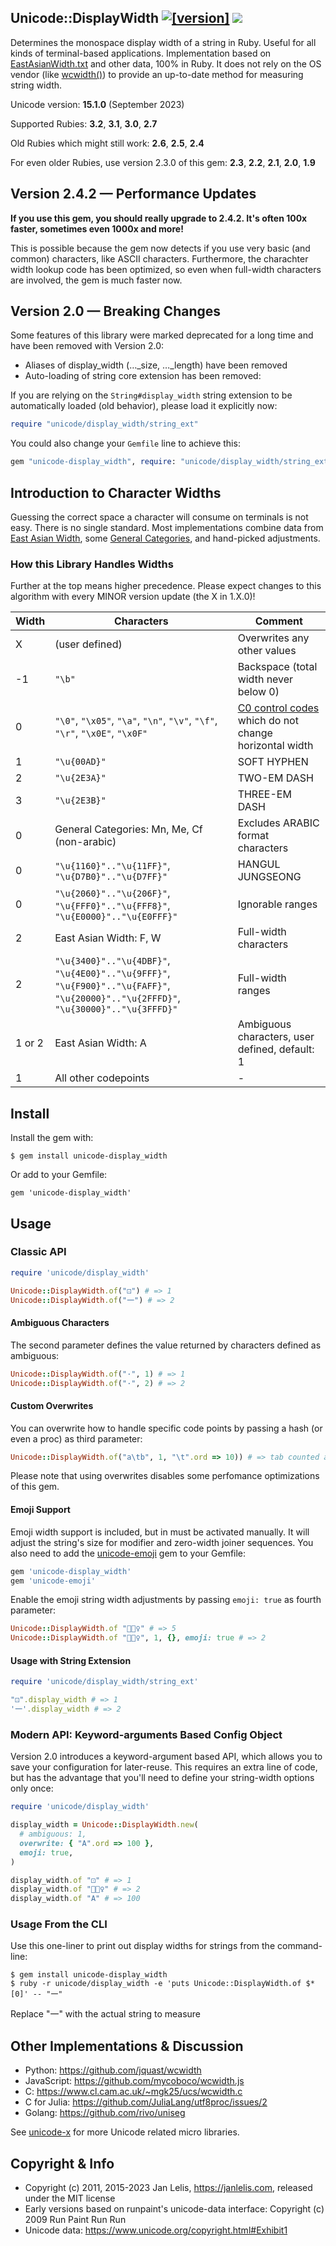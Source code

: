 ## Unicode::DisplayWidth [![[version]](https://badge.fury.io/rb/unicode-display_width.svg)](https://badge.fury.io/rb/unicode-display_width) [<img src="https://github.com/janlelis/unicode-display_width/workflows/Test/badge.svg" />](https://github.com/janlelis/unicode-display_width/actions?query=workflow%3ATest)

Determines the monospace display width of a string in Ruby. Useful for all kinds of terminal-based applications. Implementation based on [EastAsianWidth.txt](https://www.unicode.org/Public/UNIDATA/EastAsianWidth.txt) and other data, 100% in Ruby. It does not rely on the OS vendor (like [wcwidth()](https://github.com/janlelis/wcswidth-ruby)) to provide an up-to-date method for measuring string width.

Unicode version: **15.1.0** (September 2023)

Supported Rubies: **3.2**,  **3.1**, **3.0**, **2.7**

Old Rubies which might still work: **2.6**, **2.5**, **2.4**

For even older Rubies, use version 2.3.0 of this gem: **2.3**, **2.2**, **2.1**, **2.0**, **1.9**

## Version 2.4.2 — Performance Updates

**If you use this gem, you should really upgrade to 2.4.2. It's often 100x faster, sometimes even 1000x and more!**

This is possible because the gem now detects if you use very basic (and common) characters, like ASCII characters. Furthermore, the charachter width lookup code has been optimized, so even when full-width characters are involved, the gem is much faster now.

## Version 2.0 — Breaking Changes

Some features of this library were marked deprecated for a long time and have been removed with Version 2.0:

- Aliases of display_width (…\_size, …\_length) have been removed
- Auto-loading of string core extension has been removed:

If you are relying on the `String#display_width` string extension to be automatically loaded (old behavior), please load it explicitly now:

```ruby
require "unicode/display_width/string_ext"
```

You could also change your `Gemfile` line to achieve this:

```ruby
gem "unicode-display_width", require: "unicode/display_width/string_ext"
```

## Introduction to Character Widths

Guessing the correct space a character will consume on terminals is not easy. There is no single standard. Most implementations combine data from [East Asian Width](https://www.unicode.org/reports/tr11/), some [General Categories](https://en.wikipedia.org/wiki/Unicode_character_property#General_Category), and hand-picked adjustments.

### How this Library Handles Widths

Further at the top means higher precedence. Please expect changes to this algorithm with every MINOR version update (the X in 1.X.0)!

Width  | Characters                   | Comment
-------|------------------------------|--------------------------------------------------
X      | (user defined)               | Overwrites any other values
-1     | `"\b"`                       | Backspace (total width never below 0)
0      | `"\0"`, `"\x05"`, `"\a"`, `"\n"`, `"\v"`, `"\f"`, `"\r"`, `"\x0E"`, `"\x0F"` | [C0 control codes](https://en.wikipedia.org/wiki/C0_and_C1_control_codes#C0_.28ASCII_and_derivatives.29) which do not change horizontal width
1      | `"\u{00AD}"`                 | SOFT HYPHEN
2      | `"\u{2E3A}"`                 | TWO-EM DASH
3      | `"\u{2E3B}"`                 | THREE-EM DASH
0      | General Categories: Mn, Me, Cf (non-arabic) | Excludes ARABIC format characters
0      | `"\u{1160}".."\u{11FF}"`, `"\u{D7B0}".."\u{D7FF}"`     | HANGUL JUNGSEONG
0      | `"\u{2060}".."\u{206F}"`, `"\u{FFF0}".."\u{FFF8}"`, `"\u{E0000}".."\u{E0FFF}"` | Ignorable ranges
2      | East Asian Width: F, W       | Full-width characters
2      | `"\u{3400}".."\u{4DBF}"`, `"\u{4E00}".."\u{9FFF}"`, `"\u{F900}".."\u{FAFF}"`, `"\u{20000}".."\u{2FFFD}"`, `"\u{30000}".."\u{3FFFD}"` | Full-width ranges
1 or 2 | East Asian Width: A          | Ambiguous characters, user defined, default: 1
1      | All other codepoints         | -

## Install

Install the gem with:

    $ gem install unicode-display_width

Or add to your Gemfile:

    gem 'unicode-display_width'

## Usage

### Classic API

```ruby
require 'unicode/display_width'

Unicode::DisplayWidth.of("⚀") # => 1
Unicode::DisplayWidth.of("一") # => 2
```

#### Ambiguous Characters

The second parameter defines the value returned by characters defined as ambiguous:

```ruby
Unicode::DisplayWidth.of("·", 1) # => 1
Unicode::DisplayWidth.of("·", 2) # => 2
```

#### Custom Overwrites

You can overwrite how to handle specific code points by passing a hash (or even a proc) as third parameter:

```ruby
Unicode::DisplayWidth.of("a\tb", 1, "\t".ord => 10)) # => tab counted as 10, so result is 12
```

Please note that using overwrites disables some perfomance optimizations of this gem.


#### Emoji Support

Emoji width support is included, but in must be activated manually. It will adjust the string's size for modifier and zero-width joiner sequences. You also need to add the [unicode-emoji](https://github.com/janlelis/unicode-emoji) gem to your Gemfile:

```ruby
gem 'unicode-display_width'
gem 'unicode-emoji'
```

Enable the emoji string width adjustments by passing `emoji: true` as fourth parameter:

```ruby
Unicode::DisplayWidth.of "🤾🏽‍♀️" # => 5
Unicode::DisplayWidth.of "🤾🏽‍♀️", 1, {}, emoji: true # => 2
```

#### Usage with String Extension

```ruby
require 'unicode/display_width/string_ext'

"⚀".display_width # => 1
'一'.display_width # => 2
```

### Modern API: Keyword-arguments Based Config Object

Version 2.0 introduces a keyword-argument based API, which allows you to save your configuration for later-reuse. This requires an extra line of code, but has the advantage that you'll need to define your string-width options only once:

```ruby
require 'unicode/display_width'

display_width = Unicode::DisplayWidth.new(
  # ambiguous: 1,
  overwrite: { "A".ord => 100 },
  emoji: true,
)

display_width.of "⚀" # => 1
display_width.of "🤾🏽‍♀️" # => 2
display_width.of "A" # => 100
```

### Usage From the CLI

Use this one-liner to print out display widths for strings from the command-line:

```
$ gem install unicode-display_width
$ ruby -r unicode/display_width -e 'puts Unicode::DisplayWidth.of $*[0]' -- "一"
```
Replace "一" with the actual string to measure

## Other Implementations & Discussion

- Python: https://github.com/jquast/wcwidth
- JavaScript: https://github.com/mycoboco/wcwidth.js
- C: https://www.cl.cam.ac.uk/~mgk25/ucs/wcwidth.c
- C for Julia: https://github.com/JuliaLang/utf8proc/issues/2
- Golang: https://github.com/rivo/uniseg

See [unicode-x](https://github.com/janlelis/unicode-x) for more Unicode related micro libraries.

## Copyright & Info

- Copyright (c) 2011, 2015-2023 Jan Lelis, https://janlelis.com, released under the MIT
license
- Early versions based on runpaint's unicode-data interface: Copyright (c) 2009 Run Paint Run Run
- Unicode data: https://www.unicode.org/copyright.html#Exhibit1
